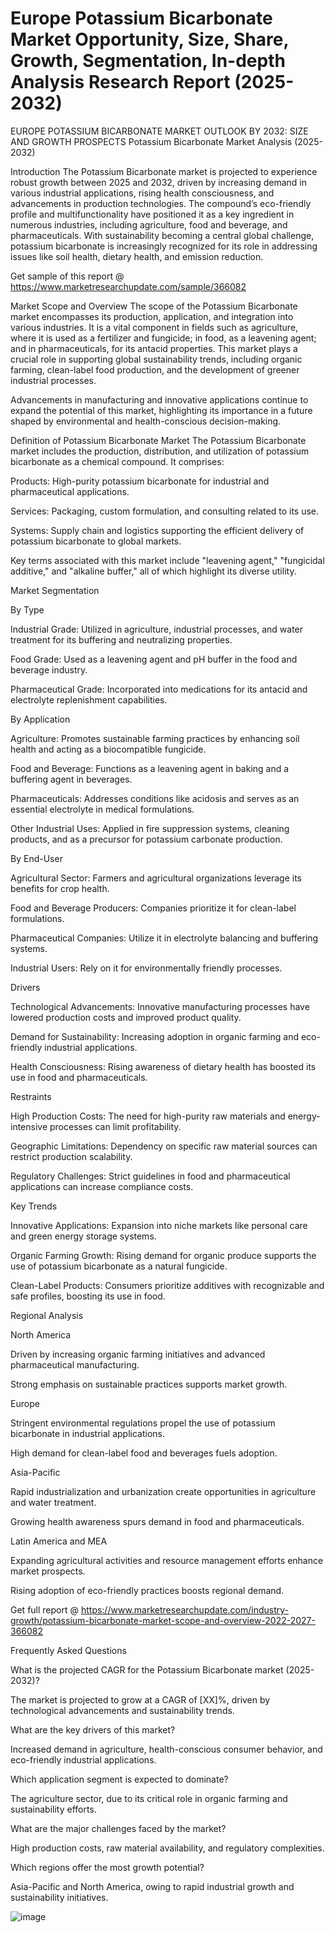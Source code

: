# Europe Potassium Bicarbonate Market Opportunity, Size, Share, Growth, Segmentation, In-depth Analysis Research Report (2025-2032)
EUROPE POTASSIUM BICARBONATE MARKET OUTLOOK BY 2032: SIZE AND GROWTH PROSPECTS
Potassium Bicarbonate Market Analysis (2025-2032)

Introduction The Potassium Bicarbonate market is projected to experience robust growth between 2025 and 2032, driven by increasing demand in various industrial applications, rising health consciousness, and advancements in production technologies. The compound’s eco-friendly profile and multifunctionality have positioned it as a key ingredient in numerous industries, including agriculture, food and beverage, and pharmaceuticals. With sustainability becoming a central global challenge, potassium bicarbonate is increasingly recognized for its role in addressing issues like soil health, dietary health, and emission reduction.

Get sample of this report @ https://www.marketresearchupdate.com/sample/366082 

Market Scope and Overview The scope of the Potassium Bicarbonate market encompasses its production, application, and integration into various industries. It is a vital component in fields such as agriculture, where it is used as a fertilizer and fungicide; in food, as a leavening agent; and in pharmaceuticals, for its antacid properties. This market plays a crucial role in supporting global sustainability trends, including organic farming, clean-label food production, and the development of greener industrial processes.

Advancements in manufacturing and innovative applications continue to expand the potential of this market, highlighting its importance in a future shaped by environmental and health-conscious decision-making.

Definition of Potassium Bicarbonate Market The Potassium Bicarbonate market includes the production, distribution, and utilization of potassium bicarbonate as a chemical compound. It comprises:

Products: High-purity potassium bicarbonate for industrial and pharmaceutical applications.

Services: Packaging, custom formulation, and consulting related to its use.

Systems: Supply chain and logistics supporting the efficient delivery of potassium bicarbonate to global markets.

Key terms associated with this market include "leavening agent," "fungicidal additive," and "alkaline buffer," all of which highlight its diverse utility.

Market Segmentation

By Type

Industrial Grade: Utilized in agriculture, industrial processes, and water treatment for its buffering and neutralizing properties.

Food Grade: Used as a leavening agent and pH buffer in the food and beverage industry.

Pharmaceutical Grade: Incorporated into medications for its antacid and electrolyte replenishment capabilities.

By Application

Agriculture: Promotes sustainable farming practices by enhancing soil health and acting as a biocompatible fungicide.

Food and Beverage: Functions as a leavening agent in baking and a buffering agent in beverages.

Pharmaceuticals: Addresses conditions like acidosis and serves as an essential electrolyte in medical formulations.

Other Industrial Uses: Applied in fire suppression systems, cleaning products, and as a precursor for potassium carbonate production.

By End-User

Agricultural Sector: Farmers and agricultural organizations leverage its benefits for crop health.

Food and Beverage Producers: Companies prioritize it for clean-label formulations.

Pharmaceutical Companies: Utilize it in electrolyte balancing and buffering systems.

Industrial Users: Rely on it for environmentally friendly processes.

Drivers

Technological Advancements: Innovative manufacturing processes have lowered production costs and improved product quality.

Demand for Sustainability: Increasing adoption in organic farming and eco-friendly industrial applications.

Health Consciousness: Rising awareness of dietary health has boosted its use in food and pharmaceuticals.

Restraints

High Production Costs: The need for high-purity raw materials and energy-intensive processes can limit profitability.

Geographic Limitations: Dependency on specific raw material sources can restrict production scalability.

Regulatory Challenges: Strict guidelines in food and pharmaceutical applications can increase compliance costs.

Key Trends

Innovative Applications: Expansion into niche markets like personal care and green energy storage systems.

Organic Farming Growth: Rising demand for organic produce supports the use of potassium bicarbonate as a natural fungicide.

Clean-Label Products: Consumers prioritize additives with recognizable and safe profiles, boosting its use in food.

Regional Analysis

North America

Driven by increasing organic farming initiatives and advanced pharmaceutical manufacturing.

Strong emphasis on sustainable practices supports market growth.

Europe

Stringent environmental regulations propel the use of potassium bicarbonate in industrial applications.

High demand for clean-label food and beverages fuels adoption.

Asia-Pacific

Rapid industrialization and urbanization create opportunities in agriculture and water treatment.

Growing health awareness spurs demand in food and pharmaceuticals.

Latin America and MEA

Expanding agricultural activities and resource management efforts enhance market prospects.

Rising adoption of eco-friendly practices boosts regional demand.

Get full report @ https://www.marketresearchupdate.com/industry-growth/potassium-bicarbonate-market-scope-and-overview-2022-2027-366082 

Frequently Asked Questions

What is the projected CAGR for the Potassium Bicarbonate market (2025-2032)?

The market is projected to grow at a CAGR of [XX]%, driven by technological advancements and sustainability trends.

What are the key drivers of this market?

Increased demand in agriculture, health-conscious consumer behavior, and eco-friendly industrial applications.

Which application segment is expected to dominate?

The agriculture sector, due to its critical role in organic farming and sustainability efforts.

What are the major challenges faced by the market?

High production costs, raw material availability, and regulatory complexities.

Which regions offer the most growth potential?

Asia-Pacific and North America, owing to rapid industrial growth and sustainability initiatives.

![image](https://github.com/user-attachments/assets/56e5d47d-1470-47d3-b02d-ac8cdfe0b70b)
